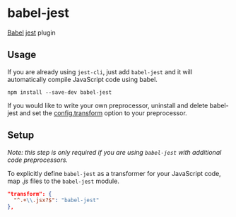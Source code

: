 # babel-jest

[Babel](https://github.com/babel/babel) [jest](https://github.com/facebook/jest) plugin

## Usage

If you are already using `jest-cli`, just add `babel-jest` and it will automatically compile JavaScript code using babel.

```
npm install --save-dev babel-jest
```

If you would like to write your own preprocessor, uninstall and delete babel-jest and set the [config.transform](http://facebook.github.io/jest/docs/configuration.html#transform-object-string-string) option to your preprocessor.

## Setup

*Note: this step is only required if you are using `babel-jest` with additional code preprocessors.*

To explicitly define `babel-jest` as a transformer for your JavaScript code, map *.js* files to the `babel-jest` module.

```json
"transform": {
  "^.+\\.jsx?$": "babel-jest"
},
```
